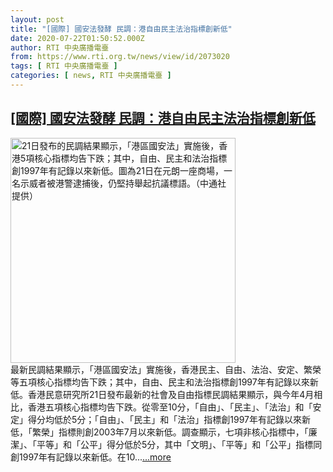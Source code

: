 ```yaml
---
layout: post
title: "[國際] 國安法發酵 民調：港自由民主法治指標創新低"
date: 2020-07-22T01:50:52.000Z
author: RTI 中央廣播電臺
from: https://www.rti.org.tw/news/view/id/2073020
tags: [ RTI 中央廣播電臺 ]
categories: [ news, RTI 中央廣播電臺 ]
---
```

<!--1595382652000-->
[[國際] 國安法發酵 民調：港自由民主法治指標創新低](https://www.rti.org.tw/news/view/id/2073020)
------

<div>
<img src="https://static.rti.org.tw/assets/thumbnails/2020/07/22/20200722000006M.jpg" width="360" alt="21日發布的民調結果顯示，「港區國安法」實施後，香港5項核心指標均告下跌；其中，自由、民主和法治指標創1997年有記錄以來新低。圖為21日在元朗一座商場，一名示威者被港警逮捕後，仍堅持舉起抗議標語。（中通社提供）" title="21日發布的民調結果顯示，「港區國安法」實施後，香港5項核心指標均告下跌；其中，自由、民主和法治指標創1997年有記錄以來新低。圖為21日在元朗一座商場，一名示威者被港警逮捕後，仍堅持舉起抗議標語。（中通社提供）"><br>最新民調結果顯示，「港區國安法」實施後，香港民主、自由、法治、安定、繁榮等五項核心指標均告下跌；其中，自由、民主和法治指標創1997年有記錄以來新低。香港民意研究所21日發布最新的社會及自由指標民調結果顯示，與今年4月相比，香港五項核心指標均告下跌。從零至10分，「自由」、「民主」、「法治」和「安定」得分均低於5分；「自由」、「民主」和「法治」指標創1997年有記錄以來新低，「繁榮」指標則創2003年7月以來新低。調查顯示，七項非核心指標中，「廉潔」、「平等」和「公平」得分低於5分，其中「文明」、「平等」和「公平」指標同創1997年有記錄以來新低。在10...<a target="_blank" href="https://www.rti.org.tw/news/view/id/2073020">...more</a>
</div>
